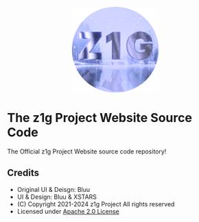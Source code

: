 <p align="center"><img src="static/assets/img/logo.png" height="200">
</p>

# The z1g Project Website Source Code

The Official z1g Project Website source code repository!

## Credits

- Original UI & Deisgn: Bluu
- UI & Design: Bluu & XSTARS
- (C) Copyright 2021-2024 z1g Project All rights reserved
- Licensed under [Apache 2.0 License](LICENSE)
